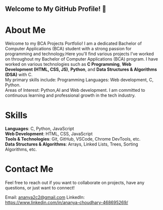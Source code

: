 ## Welcome to My GitHub Profile! 👋
# About Me
Welcome to my BCA Projects Portfolio! I am a dedicated Bachelor of Computer Applications (BCA) student with a strong passion for programming and technology.Here you'll find various projects I’ve worked on throughout my Bachelor of Computer Applications (BCA) program. I have worked on various technologies such as **C Programming**, **Web Development (HTML, CSS, JS)**, **Python**, and **Data Structures & Algorithms (DSA)** with C.
<br> My primary skills include:
Programming Languages: Web development, C, Python.
<br>
Areas of Interest: Python,AI and Web development.
I am committed to continuous learning and professional growth in the tech industry. 

# Skills
**Languages**: C, Python, JavaScript
<br>
**Web Development**: HTML, CSS, JavaScript
  <br>
**Tools & Technologies**: Git, GitHub, VSCode, Chrome DevTools, etc.
  <br>
**Data Structures & Algorithms**: Arrays, Linked Lists, Trees, Sorting Algorithms, etc.

# Contact Me
Feel free to reach out if you want to collaborate on projects, have any questions, or just want to connect!

Email: ananya2c2@gmail.com
LinkedIn: https://www.linkedin.com/in/ananya-choudhary-468695269/


